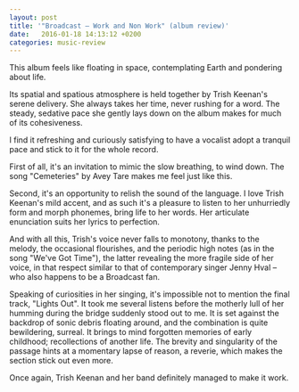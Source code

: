 ```yaml
---
layout: post
title: '"Broadcast – Work and Non Work" (album review)'
date:   2016-01-18 14:13:12 +0200
categories: music-review
---
```


This album feels like floating in space, contemplating Earth and pondering about life.

Its spatial and spatious atmosphere is held together by Trish Keenan's serene delivery. She always takes her time, never rushing for a word. The steady, sedative pace she gently lays down on the album makes for much of its cohesiveness.

I find it refreshing and curiously satisfying to have a vocalist adopt a tranquil pace and stick to it for the whole record.

First of all, it's an invitation to mimic the slow breathing, to wind down. The song "Cemeteries" by Avey Tare makes me feel just like this.

Second, it's an opportunity to relish the sound of the language. I love Trish Keenan's mild accent, and as such it's a pleasure to listen to her unhurriedly form and morph phonemes, bring life to her words. Her articulate enunciation suits her lyrics to perfection.

And with all this, Trish's voice never falls to monotony, thanks to the melody, the occasional flourishes, and the periodic high notes (as in the song "We've Got Time"), the latter revealing the more fragile side of her voice, in that respect similar to that of contemporary singer Jenny Hval – who also happens to be a Broadcast fan.

Speaking of curiosities in her singing, it's impossible not to mention the final track, "Lights Out". It took me several listens before the motherly lull of her humming during the bridge suddenly stood out to me. It is set against the backdrop of sonic debris floating around, and the combination is quite bewildering, surreal. It brings to mind forgotten memories of early childhood; recollections of another life. The brevity and singularity of the passage hints at a momentary lapse of reason, a reverie, which makes the section stick out even more.

Once again, Trish Keenan and her band definitely managed to make it work.